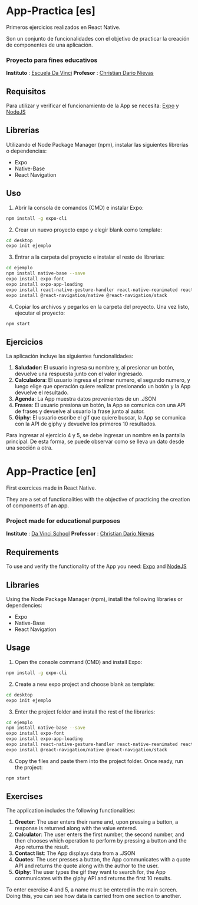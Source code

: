 # App-Practica [es]
Primeros ejercicios realizados en React Native. 

Son un conjunto de funcionalidades con el objetivo de practicar la creación de componentes de una aplicación.

### Proyecto para fines educativos
**Instituto** : [Escuela Da Vinci](https://www.davinci.edu.ar)
**Profesor** : [Christian Dario Nievas](https://www.github.com/CDNievas)

## Requisitos

Para utilizar y verificar el funcionamiento de la App se necesita: [Expo](https://expo.io/) y [NodeJS](https://nodejs.org/es/)

## Librerías

Utilizando el Node Package Manager (npm), instalar las siguientes librerías o dependencias:
 - Expo 
 - Native-Base
 - React Navigation

## Uso

1. Abrir la consola de comandos (CMD) e instalar Expo: 
```bash
npm install -g expo-cli
```
2. Crear un nuevo proyecto expo y elegir blank como template:
```bash
cd desktop
expo init ejemplo
```
3. Entrar a la carpeta del proyecto e instalar el resto de librerias: 
```bash
cd ejemplo
npm install native-base --save
expo install expo-font 
expo install expo-app-loading
expo install react-native-gesture-handler react-native-reanimated react-native-screens react-native-safe-area-context @react-native-community/masked-view
expo install @react-navigation/native @react-navigation/stack
```

4. Copiar los archivos y pegarlos en la carpeta del proyecto. Una vez listo, ejecutar el proyecto:
```bash
npm start
```

## Ejercicios

La aplicación incluye las siguientes funcionalidades:

1. **Saludador**: El usuario ingresa su nombre y, al presionar un botón, devuelve una respuesta junto con el valor ingresado.
2. **Calculadora**: El usuario ingresa el primer numero, el segundo numero, y luego elige que operación quiere realizar presionando un botón y la App devuelve el resultado.
3. **Agenda**: La App muestra datos provenientes de un .JSON
4. **Frases**: El usuario presiona un botón, la App se comunica con una API de frases y devuelve al usuario la frase junto al autor.
5. **Giphy**: El usuario escribe el gif que quiere buscar, la App se comunica con la API de giphy y devuelve los primeros 10 resultados.

Para ingresar al ejercicio 4 y 5, se debe ingresar un nombre en la pantalla principal. De esta forma, se puede observar como se lleva un dato desde una sección a otra.


# App-Practice [en]
First exercices made in React Native. 

They are a set of functionalities with the objective of practicing the creation of components of an app.

### Project made for educational purposes
**Institute** : [Da Vinci School](https://www.davinci.edu.ar)
**Professor** : [Christian Dario Nievas](https://www.github.com/CDNievas)

## Requirements

To use and verify the functionality of the App you need: [Expo](https://expo.io/) and [NodeJS](https://nodejs.org/en/)

## Libraries

Using the Node Package Manager (npm), install the following libraries or dependencies:
 - Expo 
 - Native-Base
 - React Navigation

## Usage

1. Open the console command (CMD) and install Expo: 
```bash
npm install -g expo-cli
```
2. Create a new expo project and choose blank as template:
```bash
cd desktop
expo init ejemplo
```
3. Enter the project folder and install the rest of the libraries: 
```bash
cd ejemplo
npm install native-base --save
expo install expo-font 
expo install expo-app-loading
expo install react-native-gesture-handler react-native-reanimated react-native-screens react-native-safe-area-context @react-native-community/masked-view
expo install @react-navigation/native @react-navigation/stack
```

4. Copy the files and paste them into the project folder. Once ready, run the project:
```bash
npm start
```

## Exercises

The application includes the following functionalities:

1. **Greeter**: The user enters their name and, upon pressing a button, a response is returned along with the value entered.
2. **Calculator**: The user enters the first number, the second number, and then chooses which operation to perform by pressing a button and the App returns the result.
3. **Contact list**: The App displays data from a .JSON
4. **Quotes**: The user presses a button, the App communicates with a quote API and returns the quote along with the author to the user.
5. **Giphy**: The user types the gif they want to search for, the App communicates with the giphy API and returns the first 10 results. 

To enter exercise 4 and 5, a name must be entered in the main screen. Doing this, you can see how data is carried from one section to another.
